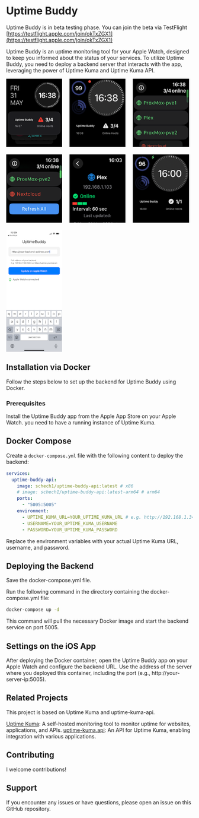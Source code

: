 # Uptime Buddy

Uptime Buddy is in beta testing phase.
You can join the beta via TestFlight
[https://testflight.apple.com/join/okTxZGX1](https://testflight.apple.com/join/okTxZGX1)

Uptime Buddy is an uptime monitoring tool for your Apple Watch, designed to keep you informed about the status of your services. To utilize Uptime Buddy, you need to deploy a backend server that interacts with the app, leveraging the power of Uptime Kuma and Uptime Kuma API.

<div style="display: flex; flex-wrap: wrap; gap: 20px;">
  <img src="images/uptime-buddy-1.PNG" alt="Uptime Buddy Watch Screen" style="width:30%;">
  <img src="images/uptime-buddy-2.PNG" alt="Apple Watch with Uptime Buddy" style="width:30%;">
  <img src="images/uptime-buddy-3.PNG" alt="Apple Watch with Uptime Buddy" style="width:30%;">
  <img src="images/uptime-buddy-4.PNG" alt="Apple Watch with Uptime Buddy" style="width:30%;">
  <img src="images/uptime-buddy-5.PNG" alt="Apple Watch with Uptime Buddy" style="width:30%;">
  <img src="images/uptime-buddy-6.PNG" alt="Apple Watch with Uptime Buddy" style="width:30%;">
  <img src="images/uptime-buddy-ios.PNG" alt="Apple Watch with Uptime Buddy" style="width:30%;">
</div>


## Installation via Docker

Follow the steps below to set up the backend for Uptime Buddy using Docker.

### Prerequisites
Install the Uptime Buddy app from the Apple App Store on your Apple Watch.
you need to have a running instance of Uptime Kuma.

## Docker Compose
Create a `docker-compose.yml` file with the following content to deploy the backend:

```yaml
services:
  uptime-buddy-api:
    image: schech1/uptime-buddy-api:latest # x86
    # image: schech1/uptime-buddy-api:latest-arm64 # arm64
    ports:
      - "5005:5005"
    environment:
      - UPTIME_KUMA_URL=YOUR_UPTIME_KUMA_URL # e.g. http://192.168.1.34:3002/
      - USERNAME=YOUR_UPTIME_KUMA_USERNAME
      - PASSWORD=YOUR_UPTIME_KUMA_PASSWORD
```

Replace the environment variables with your actual Uptime Kuma URL, username, and password.

## Deploying the Backend
Save the docker-compose.yml file.

Run the following command in the directory containing the docker-compose.yml file:

```sh
docker-compose up -d
```

This command will pull the necessary Docker image and start the backend service on port 5005.

## Settings on the iOS App
After deploying the Docker container, open the Uptime Buddy app on your Apple Watch and configure the backend URL. Use the address of the server where you deployed this container, including the port (e.g., http://your-server-ip:5005).

## Related Projects

This project is based on Uptime Kuma and uptime-kuma-api.

[Uptime Kuma](https://github.com/louislam/uptime-kuma): A self-hosted monitoring tool to monitor uptime for websites, applications, and APIs.
[uptime-kuma.api](https://github.com/lucasheld/uptime-kuma-api): An API for Uptime Kuma, enabling integration with various applications.


## Contributing

I welcome contributions! 

## Support

If you encounter any issues or have questions, please open an issue on this GitHub repository.